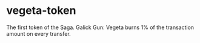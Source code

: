 # vegeta-token
The first token of the Saga. Galick Gun: Vegeta burns 1% of the transaction amount on every transfer. 
